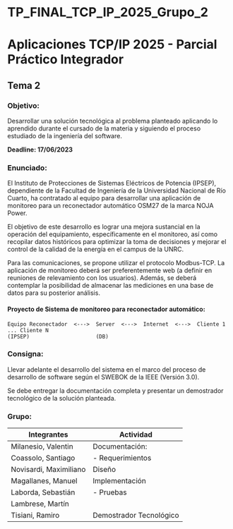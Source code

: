 # TP_FINAL_TCP_IP_2025_Grupo_2

# Aplicaciones TCP/IP 2025 - Parcial Práctico Integrador

## Tema 2

### Objetivo:

Desarrollar una solución tecnológica al problema planteado aplicando lo aprendido durante el cursado de la materia y siguiendo el proceso estudiado de la ingeniería del software.

**Deadline: 17/06/2023**

### Enunciado:

El Instituto de Protecciones de Sistemas Eléctricos de Potencia (IPSEP), dependiente de la Facultad de Ingeniería de la Universidad Nacional de Río Cuarto, ha contratado al equipo para desarrollar una aplicación de monitoreo para un reconectador automático OSM27 de la marca NOJA Power.

El objetivo de este desarrollo es lograr una mejora sustancial en la operación del equipamiento, específicamente en el monitoreo, así como recopilar datos históricos para optimizar la toma de decisiones y mejorar el control de la calidad de la energía en el campus de la UNRC.

Para las comunicaciones, se propone utilizar el protocolo Modbus-TCP. La aplicación de monitoreo deberá ser preferentemente web (a definir en reuniones de relevamiento con los usuarios). Además, se deberá contemplar la posibilidad de almacenar las mediciones en una base de datos para su posterior análisis.

#### Proyecto de Sistema de monitoreo para reconectador automático:

```
Equipo Reconectador  <--->  Server  <--->  Internet  <--->  Cliente 1 ... Cliente N
(IPSEP)                     (DB)
```

### Consigna:

Llevar adelante el desarrollo del sistema en el marco del proceso de desarrollo de software según el SWEBOK de la IEEE (Versión 3.0).

Se debe entregar la documentación completa y presentar un demostrador tecnológico de la solución planteada.

### Grupo:

| Integrantes             | Actividad                  |
|-------------------------|----------------------------|
| Milanesio, Valentin     | Documentación:             |
| Coassolo, Santiago      | - Requerimientos           |
| Novisardi, Maximiliano  | Diseño                     |
| Magallanes, Manuel      | Implementación             |
| Laborda, Sebastián      | - Pruebas                  |
| Lambrese, Martín        |                            |
| Tisiani, Ramiro         | Demostrador Tecnológico    |